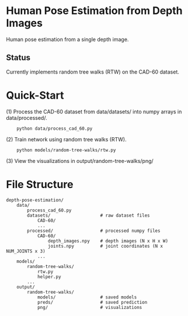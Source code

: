 # Human Pose Estimation from Depth Images
Human pose estimation from a single depth image. 

## Status
Currently implements random tree walks (RTW) on the CAD-60 dataset.

# Quick-Start
(1) Process the CAD-60 dataset from data/datasets/ into numpy arrays in data/processed/.
        
        python data/process_cad_60.py
   
(2) Train network using random tree walks (RTW).
    
        python models/random-tree-walks/rtw.py
        
(3) View the visualizations in output/random-tree-walks/png/

# File Structure
    depth-pose-estimation/
        data/
            process_cad_60.py
            datasets/                   # raw dataset files
                CAD-60/
                ...
            processed/                  # processed numpy files
                CAD-60/
                    depth_images.npy    # depth images (N x H x W)
                    joints.npy          # joint coordinates (N x NUM_JOINTS x 3)
                ...
        models/
            random-tree-walks/          
                rtw.py              
                helper.py
            ...
        output/
            random-tree-walks/
                models/                 # saved models
                preds/                  # saved prediction
                png/                    # visualizations
